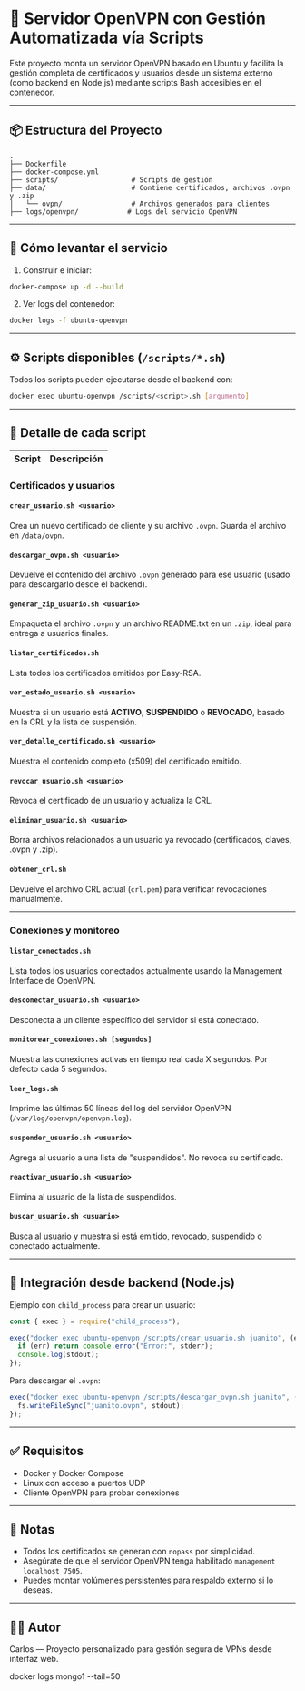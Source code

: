 # 🔐 Servidor OpenVPN con Gestión Automatizada vía Scripts

Este proyecto monta un servidor OpenVPN basado en Ubuntu y facilita la gestión completa de certificados y usuarios desde un sistema externo (como backend en Node.js) mediante scripts Bash accesibles en el contenedor.

---

## 📦 Estructura del Proyecto

```
.
├── Dockerfile
├── docker-compose.yml
├── scripts/                  # Scripts de gestión
├── data/                     # Contiene certificados, archivos .ovpn y .zip
│   └── ovpn/                 # Archivos generados para clientes
├── logs/openvpn/            # Logs del servicio OpenVPN
```

---

## 🚀 Cómo levantar el servicio

1. Construir e iniciar:

```bash
docker-compose up -d --build
```

2. Ver logs del contenedor:

```bash
docker logs -f ubuntu-openvpn
```

---

## ⚙️ Scripts disponibles (`/scripts/*.sh`)

Todos los scripts pueden ejecutarse desde el backend con:

```bash
docker exec ubuntu-openvpn /scripts/<script>.sh [argumento]
```

---

## 📄 Detalle de cada script

| Script | Descripción |
|--------|-------------|

### Certificados y usuarios

#### `crear_usuario.sh <usuario>`
Crea un nuevo certificado de cliente y su archivo `.ovpn`. Guarda el archivo en `/data/ovpn`.

#### `descargar_ovpn.sh <usuario>`
Devuelve el contenido del archivo `.ovpn` generado para ese usuario (usado para descargarlo desde el backend).

#### `generar_zip_usuario.sh <usuario>`
Empaqueta el archivo `.ovpn` y un archivo README.txt en un `.zip`, ideal para entrega a usuarios finales.

#### `listar_certificados.sh`
Lista todos los certificados emitidos por Easy-RSA.

#### `ver_estado_usuario.sh <usuario>`
Muestra si un usuario está **ACTIVO**, **SUSPENDIDO** o **REVOCADO**, basado en la CRL y la lista de suspensión.

#### `ver_detalle_certificado.sh <usuario>`
Muestra el contenido completo (x509) del certificado emitido.

#### `revocar_usuario.sh <usuario>`
Revoca el certificado de un usuario y actualiza la CRL.

#### `eliminar_usuario.sh <usuario>`
Borra archivos relacionados a un usuario ya revocado (certificados, claves, .ovpn y .zip).

#### `obtener_crl.sh`
Devuelve el archivo CRL actual (`crl.pem`) para verificar revocaciones manualmente.

---

### Conexiones y monitoreo

#### `listar_conectados.sh`
Lista todos los usuarios conectados actualmente usando la Management Interface de OpenVPN.

#### `desconectar_usuario.sh <usuario>`
Desconecta a un cliente específico del servidor si está conectado.

#### `monitorear_conexiones.sh [segundos]`
Muestra las conexiones activas en tiempo real cada X segundos. Por defecto cada 5 segundos.

#### `leer_logs.sh`
Imprime las últimas 50 líneas del log del servidor OpenVPN (`/var/log/openvpn/openvpn.log`).

#### `suspender_usuario.sh <usuario>`
Agrega al usuario a una lista de "suspendidos". No revoca su certificado.

#### `reactivar_usuario.sh <usuario>`
Elimina al usuario de la lista de suspendidos.

#### `buscar_usuario.sh <usuario>`
Busca al usuario y muestra si está emitido, revocado, suspendido o conectado actualmente.

---

## 🧩 Integración desde backend (Node.js)

Ejemplo con `child_process` para crear un usuario:

```js
const { exec } = require("child_process");

exec("docker exec ubuntu-openvpn /scripts/crear_usuario.sh juanito", (err, stdout, stderr) => {
  if (err) return console.error("Error:", stderr);
  console.log(stdout);
});
```

Para descargar el `.ovpn`:

```js
exec("docker exec ubuntu-openvpn /scripts/descargar_ovpn.sh juanito", (err, stdout) => {
  fs.writeFileSync("juanito.ovpn", stdout);
});
```

---

## ✅ Requisitos

- Docker y Docker Compose
- Linux con acceso a puertos UDP
- Cliente OpenVPN para probar conexiones

---

## 📌 Notas

- Todos los certificados se generan con `nopass` por simplicidad.
- Asegúrate de que el servidor OpenVPN tenga habilitado `management localhost 7505`.
- Puedes montar volúmenes persistentes para respaldo externo si lo deseas.

---

## 🧑‍💻 Autor

Carlos — Proyecto personalizado para gestión segura de VPNs desde interfaz web.

docker logs mongo1 --tail=50
